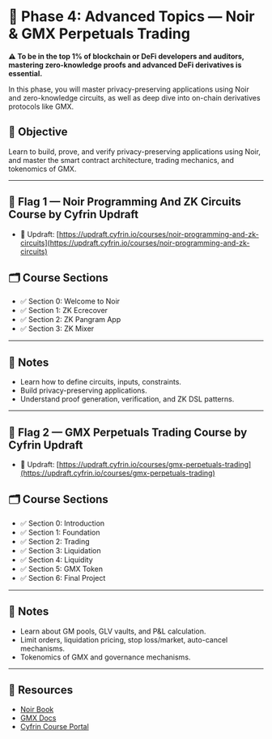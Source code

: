 # 🧪 Phase 4: Advanced Topics — Noir & GMX Perpetuals Trading

**⚠️ To be in the top 1% of blockchain or DeFi developers and auditors, mastering zero-knowledge proofs and advanced DeFi derivatives is essential.**

In this phase, you will master privacy-preserving applications using Noir and zero-knowledge circuits, as well as deep dive into on-chain derivatives protocols like GMX.

## 🎯 Objective

Learn to build, prove, and verify privacy-preserving applications using Noir, and master the smart contract architecture, trading mechanics, and tokenomics of GMX.

---

## 🚩 Flag 1 — Noir Programming And ZK Circuits Course by Cyfrin Updraft

* 🔗 Updraft: [https://updraft.cyfrin.io/courses/noir-programming-and-zk-circuits](https://updraft.cyfrin.io/courses/noir-programming-and-zk-circuits)

## 🗂 Course Sections

* ✅ Section 0: Welcome to Noir
* ✅ Section 1: ZK Ecrecover
* ✅ Section 2: ZK Pangram App
* ✅ Section 3: ZK Mixer

---

## 📂 Notes

* Learn how to define circuits, inputs, constraints.
* Build privacy-preserving applications.
* Understand proof generation, verification, and ZK DSL patterns.

---

## 🚩 Flag 2 — GMX Perpetuals Trading Course by Cyfrin Updraft

* 🔗 Updraft: [https://updraft.cyfrin.io/courses/gmx-perpetuals-trading](https://updraft.cyfrin.io/courses/gmx-perpetuals-trading)

## 🗂 Course Sections

* ✅ Section 0: Introduction
* ✅ Section 1: Foundation
* ✅ Section 2: Trading
* ✅ Section 3: Liquidation
* ✅ Section 4: Liquidity
* ✅ Section 5: GMX Token
* ✅ Section 6: Final Project

---

## 📂 Notes

* Learn about GM pools, GLV vaults, and P\&L calculation.
* Limit orders, liquidation pricing, stop loss/market, auto-cancel mechanisms.
* Tokenomics of GMX and governance mechanisms.

---

## 🔗 Resources

* [Noir Book](https://noir-lang.org/book/)
* [GMX Docs](https://docs.gmx.io/)
* [Cyfrin Course Portal](https://updraft.cyfrin.io/courses)
